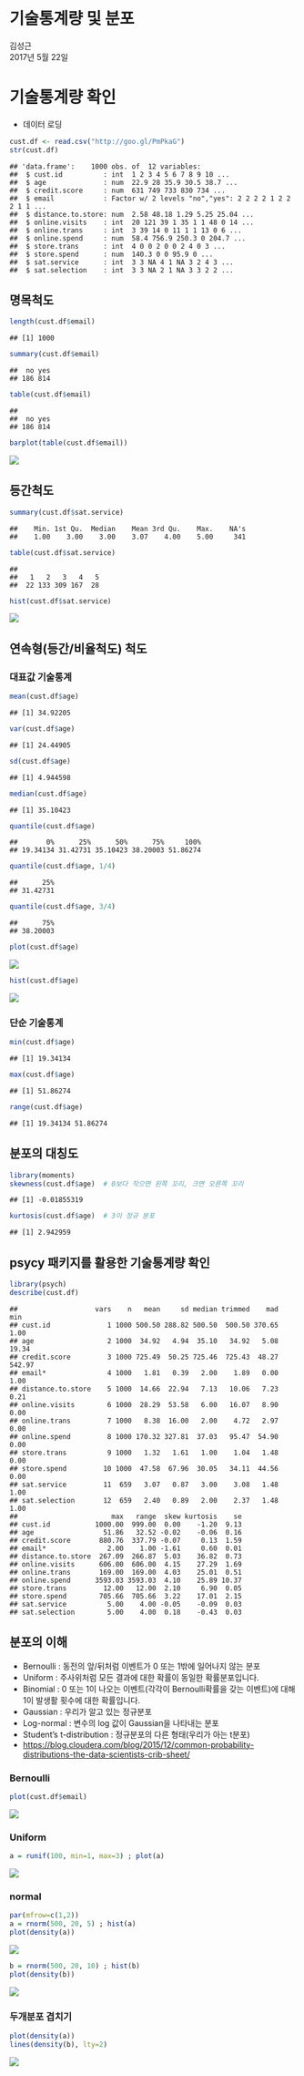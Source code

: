 # 기술통계량 및 분포
김성근  
2017년 5월 22일  
# 기술통계량 확인
  - 데이터 로딩

```r
cust.df <- read.csv("http://goo.gl/PmPkaG")
str(cust.df)
```

```
## 'data.frame':	1000 obs. of  12 variables:
##  $ cust.id          : int  1 2 3 4 5 6 7 8 9 10 ...
##  $ age              : num  22.9 28 35.9 30.5 38.7 ...
##  $ credit.score     : num  631 749 733 830 734 ...
##  $ email            : Factor w/ 2 levels "no","yes": 2 2 2 2 1 2 2 2 1 1 ...
##  $ distance.to.store: num  2.58 48.18 1.29 5.25 25.04 ...
##  $ online.visits    : int  20 121 39 1 35 1 1 48 0 14 ...
##  $ online.trans     : int  3 39 14 0 11 1 1 13 0 6 ...
##  $ online.spend     : num  58.4 756.9 250.3 0 204.7 ...
##  $ store.trans      : int  4 0 0 2 0 0 2 4 0 3 ...
##  $ store.spend      : num  140.3 0 0 95.9 0 ...
##  $ sat.service      : int  3 3 NA 4 1 NA 3 2 4 3 ...
##  $ sat.selection    : int  3 3 NA 2 1 NA 3 3 2 2 ...
```

## 명목척도 

```r
length(cust.df$email)                                                 
```

```
## [1] 1000
```

```r
summary(cust.df$email)                        
```

```
##  no yes 
## 186 814
```

```r
table(cust.df$email) 
```

```
## 
##  no yes 
## 186 814
```

```r
barplot(table(cust.df$email))
```

![](Desc_Dist_files/figure-html/unnamed-chunk-2-1.png)<!-- -->

## 등간척도 

```r
summary(cust.df$sat.service) 
```

```
##    Min. 1st Qu.  Median    Mean 3rd Qu.    Max.    NA's 
##    1.00    3.00    3.00    3.07    4.00    5.00     341
```

```r
table(cust.df$sat.service) 
```

```
## 
##   1   2   3   4   5 
##  22 133 309 167  28
```

```r
hist(cust.df$sat.service)
```

![](Desc_Dist_files/figure-html/unnamed-chunk-3-1.png)<!-- -->

## 연속형(등간/비율척도) 척도
### 대표값 기술통계 

```r
mean(cust.df$age)
```

```
## [1] 34.92205
```

```r
var(cust.df$age)
```

```
## [1] 24.44905
```

```r
sd(cust.df$age)
```

```
## [1] 4.944598
```

```r
median(cust.df$age) 
```

```
## [1] 35.10423
```

```r
quantile(cust.df$age)
```

```
##       0%      25%      50%      75%     100% 
## 19.34134 31.42731 35.10423 38.20003 51.86274
```

```r
quantile(cust.df$age, 1/4)
```

```
##      25% 
## 31.42731
```

```r
quantile(cust.df$age, 3/4)
```

```
##      75% 
## 38.20003
```

```r
plot(cust.df$age)
```

![](Desc_Dist_files/figure-html/unnamed-chunk-4-1.png)<!-- -->

```r
hist(cust.df$age)
```

![](Desc_Dist_files/figure-html/unnamed-chunk-4-2.png)<!-- -->

### 단순 기술통계 

```r
min(cust.df$age)
```

```
## [1] 19.34134
```

```r
max(cust.df$age)
```

```
## [1] 51.86274
```

```r
range(cust.df$age) 
```

```
## [1] 19.34134 51.86274
```

## 분포의 대칭도 

```r
library(moments)
skewness(cust.df$age)  # 0보다 작으면 왼쪽 꼬리, 크면 오른쪽 꼬리   
```

```
## [1] -0.01855319
```

```r
kurtosis(cust.df$age)  # 3이 정규 분포   
```

```
## [1] 2.942959
```

## psycy 패키지를 활용한 기술통계량 확인

```r
library(psych)
describe(cust.df)
```

```
##                   vars    n   mean     sd median trimmed    mad    min
## cust.id              1 1000 500.50 288.82 500.50  500.50 370.65   1.00
## age                  2 1000  34.92   4.94  35.10   34.92   5.08  19.34
## credit.score         3 1000 725.49  50.25 725.46  725.43  48.27 542.97
## email*               4 1000   1.81   0.39   2.00    1.89   0.00   1.00
## distance.to.store    5 1000  14.66  22.94   7.13   10.06   7.23   0.21
## online.visits        6 1000  28.29  53.58   6.00   16.07   8.90   0.00
## online.trans         7 1000   8.38  16.00   2.00    4.72   2.97   0.00
## online.spend         8 1000 170.32 327.81  37.03   95.47  54.90   0.00
## store.trans          9 1000   1.32   1.61   1.00    1.04   1.48   0.00
## store.spend         10 1000  47.58  67.96  30.05   34.11  44.56   0.00
## sat.service         11  659   3.07   0.87   3.00    3.08   1.48   1.00
## sat.selection       12  659   2.40   0.89   2.00    2.37   1.48   1.00
##                       max   range  skew kurtosis    se
## cust.id           1000.00  999.00  0.00    -1.20  9.13
## age                 51.86   32.52 -0.02    -0.06  0.16
## credit.score       880.76  337.79 -0.07     0.13  1.59
## email*               2.00    1.00 -1.61     0.60  0.01
## distance.to.store  267.09  266.87  5.03    36.82  0.73
## online.visits      606.00  606.00  4.15    27.29  1.69
## online.trans       169.00  169.00  4.03    25.01  0.51
## online.spend      3593.03 3593.03  4.10    25.89 10.37
## store.trans         12.00   12.00  2.10     6.90  0.05
## store.spend        705.66  705.66  3.22    17.01  2.15
## sat.service          5.00    4.00 -0.05    -0.09  0.03
## sat.selection        5.00    4.00  0.18    -0.43  0.03
```

## 분포의 이해 ####
  - Bernoulli : 동전의 앞/뒤처럼 이벤트가 0 또는 1밖에 일어나지 않는 분포
  - Uniform : 주사위처럼 모든 결과에 대한 확률이 동일한 확률분포입니다.
  - Binomial : 0 또는 1이 나오는 이벤트(각각이 Bernoulli확률을 갖는 이벤트)에 대해 1이 발생활 횟수에 대한 확률입니다.
  - Gaussian : 우리가 알고 있는 정규분포
  - Log-normal : 변수의 log 값이 Gaussian을 나타내는 분포
  - Student’s t-distribution : 정규분포의 다른 형태(우리가 아는 t분포)
  - https://blog.cloudera.com/blog/2015/12/common-probability-distributions-the-data-scientists-crib-sheet/
  
### Bernoulli

```r
plot(cust.df$email)
```

![](Desc_Dist_files/figure-html/unnamed-chunk-8-1.png)<!-- -->

### Uniform

```r
a = runif(100, min=1, max=3) ; plot(a)
```

![](Desc_Dist_files/figure-html/unnamed-chunk-9-1.png)<!-- -->

### normal

```r
par(mfrow=c(1,2))
a = rnorm(500, 20, 5) ; hist(a)
plot(density(a))
```

![](Desc_Dist_files/figure-html/unnamed-chunk-10-1.png)<!-- -->

```r
b = rnorm(500, 20, 10) ; hist(b)
plot(density(b))
```

![](Desc_Dist_files/figure-html/unnamed-chunk-10-2.png)<!-- -->


### 두개분포 겹치기 

```r
plot(density(a))
lines(density(b), lty=2)
```

![](Desc_Dist_files/figure-html/unnamed-chunk-11-1.png)<!-- -->
